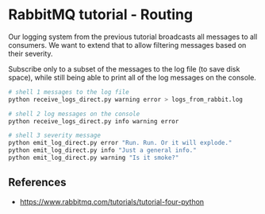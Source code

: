 # RabbitMQ tutorial - Routing

Our logging system from the previous tutorial broadcasts all messages to all consumers. We want to extend that to allow filtering messages based on their severity.

Subscribe only to a subset of the messages to the log file (to save disk space), while still being able to print all of the log messages on the console.

```sh
# shell 1 messages to the log file
python receive_logs_direct.py warning error > logs_from_rabbit.log

# shell 2 log messages on the console
python receive_logs_direct.py info warning error

# shell 3 severity message
python emit_log_direct.py error "Run. Run. Or it will explode."
python emit_log_direct.py info "Just a general info."
python emit_log_direct.py warning "Is it smoke?"
```

## References
- https://www.rabbitmq.com/tutorials/tutorial-four-python
